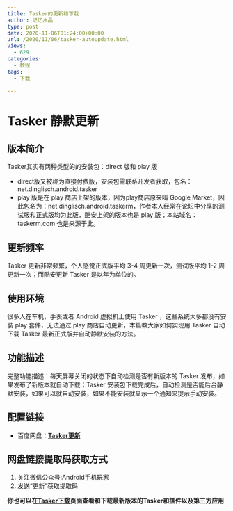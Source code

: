 ```yaml
---
title: Tasker的更新和下载
author: 记忆水晶
type: post
date: 2020-11-06T01:24:00+00:00
url: /2020/11/06/tasker-autoupdate.html
views:
  - 629
categories:
  - 教程
tags:
  - 下载

---
```

# Tasker 静默更新

## 版本简介

Tasker其实有两种类型的的安装包：direct 版和 play 版

  * direct版又被称为直接付费版，安装包需联系开发者获取，包名：net.dinglisch.android.tasker
  * play 版是在 play 商店上架的版本，因为play商店原来叫 Google Market，因此包名为：net.dinglisch.android.taskerm，作者本人经常在论坛中分享的测试版和正式版均为此版，酷安上架的版本也是 play 版；本站域名：taskerm.com 也是来源于此。

## 更新频率

Tasker 更新非常频繁，个人感觉正式版平均 3-4 周更新一次，测试版平均 1-2 周更新一次；而酷安更新 Tasker 是以年为单位的。

## 使用环境

很多人在车机，手表或者 Android 虚拟机上使用 Tasker ，这些系统大多都没有安装 play 套件，无法通过 play 商店自动更新，本篇教大家如何实现用 Tasker 自动下载 Tasker 最新正式版并自动静默安装的方法。

## 功能描述

完整功能描述：每天屏幕关闭的状态下自动检测是否有新版本的 Tasker 发布，如果发布了新版本就自动下载；Tasker 安装包下载完成后，自动检测是否能后台静默安装，如果可以就自动安装，如果不能安装就显示一个通知来提示手动安装。

## 配置链接

  * 百度网盘：**[Tasker更新][1]**

## 网盘链接提取码获取方式

  1. 关注微信公众号:Android手机玩家
  2. 发送“更新”获取提取码

**你也可以在[Tasker下载][2]页面查看和下载最新版本的Tasker和插件以及第三方应用**

 [1]: https://pan.baidu.com/s/169bTT7R2fmD45qfE5ZPMSw
 [2]: https://taskerm.com/tasker-download